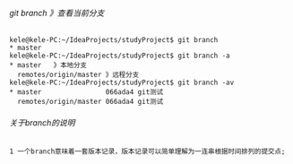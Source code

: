 ###### git branch 》查看当前分支
```
kele@kele-PC:~/IdeaProjects/studyProject$ git branch
* master
kele@kele-PC:~/IdeaProjects/studyProject$ git branch -a
* master   》本地分支
  remotes/origin/master 》远程分支
kele@kele-PC:~/IdeaProjects/studyProject$ git branch -av
* master                066ada4 git测试
  remotes/origin/master 066ada4 git测试
```
###### 关于branch的说明
```$xslt
1 一个branch意味着一套版本记录，版本记录可以简单理解为一连串根据时间排列的提交点;
```
